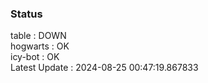 ### Status


table : DOWN  
hogwarts : OK  
icy-bot : OK  
Latest Update : 2024-08-25 00:47:19.867833
